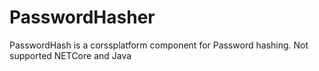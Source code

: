 # PasswordHasher
PasswordHash is a corssplatform component for Password hashing. Not supported NETCore and Java
